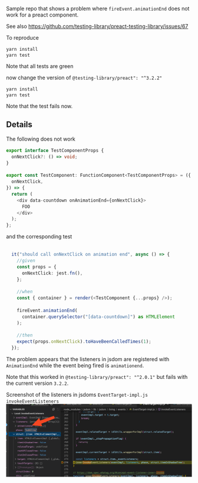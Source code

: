 Sample repo that shows a problem where `fireEvent.animationEnd` does not work for a preact component.

See also https://github.com/testing-library/preact-testing-library/issues/67

To reproduce 

```
yarn install
yarn test
```

Note that all tests are green

now change the version of `@testing-library/preact": "^3.2.2"`

```
yarn install
yarn test
```

Note that the test fails now.

## Details

The following does not work

```typescript
export interface TestComponentProps {
  onNextClick?: () => void;
}

export const TestComponent: FunctionComponent<TestComponentProps> = ({
  onNextClick,
}) => {
  return (
    <div data-countdown onAnimationEnd={onNextClick}>
      FOO
    </div>
  );
};

```

and the corresponding test
```typescript

  it("should call onNextClick on animation end", async () => {
    //given
    const props = {
      onNextClick: jest.fn(),
    };

    //when
    const { container } = render(<TestComponent {...props} />);

    fireEvent.animationEnd(
      container.querySelector("[data-countdown]") as HTMLElement
    );

    //then
    expect(props.onNextClick).toHaveBeenCalledTimes(1);
  });
```

The problem appears that the listeners in jsdom are registered with `AnimationEnd` while the event being fired is `animationend`.

Note that this worked in `@testing-library/preact": "^2.0.1"` but fails with the current version `3.2.2`.

Screenshot of the listeners in jsdoms `EventTarget-impl.js` `invokeEventListeners`
![img.png](doc/img.png)
